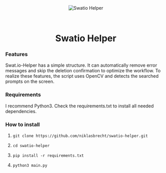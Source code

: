 <div align="center" id="top"> 
  <img src="./.github/app.gif" alt="Swatio Helper" />

  &#xa0;
</div>

<h1 align="center">Swatio Helper</h1>



### Features ###
Swat.io-Helper has a simple structure. It can automatically remove error messages and skip the deletion confirmation to optimize the workflow. To realize these features, the script uses OpenCV and detects the searched prompts on the screen.
  
### Requirements ###
I recommend Python3. Check the requirements.txt to install all needed dependencies.

### How to install ###

1. `git clone https://github.com/niklasbrecht/swatio-helper.git`

2. `cd swatio-helper`

3. `pip install -r requirements.txt`

4. `python3 main.py`




